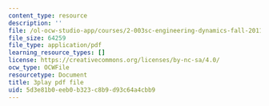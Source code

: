 ```yaml
---
content_type: resource
description: ''
file: /ol-ocw-studio-app/courses/2-003sc-engineering-dynamics-fall-2011/5d3e81b0eeb0b323c8b9d93c64a4cbb9_7kcWV6zlcRU.pdf
file_size: 64259
file_type: application/pdf
learning_resource_types: []
license: https://creativecommons.org/licenses/by-nc-sa/4.0/
ocw_type: OCWFile
resourcetype: Document
title: 3play pdf file
uid: 5d3e81b0-eeb0-b323-c8b9-d93c64a4cbb9
---
```

